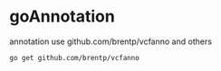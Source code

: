 # goAnnotation
annotation use github.com/brentp/vcfanno and others



```
go get github.com/brentp/vcfanno
```
